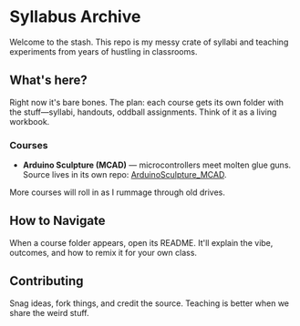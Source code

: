 # Syllabus Archive

Welcome to the stash. This repo is my messy crate of syllabi and teaching experiments from years of hustling in classrooms.

## What's here?

Right now it's bare bones. The plan: each course gets its own folder with the stuff—syllabi, handouts, oddball assignments. Think of it as a living workbook.

### Courses

- **Arduino Sculpture (MCAD)** — microcontrollers meet molten glue guns. Source lives in its own repo: [ArduinoSculpture_MCAD](https://github.com/bseverns/ArduinoSculpture_MCAD).

More courses will roll in as I rummage through old drives.

## How to Navigate

When a course folder appears, open its README. It'll explain the vibe, outcomes, and how to remix it for your own class.

## Contributing

Snag ideas, fork things, and credit the source. Teaching is better when we share the weird stuff.
